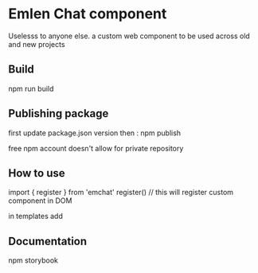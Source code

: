# Emlen Chat component

Uselesss to anyone else.
a custom web component to be used across old and new projects

## Build
npm run build

## Publishing package
first update package.json version
then :
npm publish


free npm account doesn't allow for private repository


## How to use
import { register } from 'emchat'
register() // this will register custom component in DOM

in templates add
<em-chat></em-chat>

## Documentation
npm storybook
